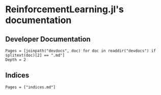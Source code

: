 # ReinforcementLearning.jl's documentation

## Developer Documentation


```@contents
Pages = [joinpath("devdocs", doc) for doc in readdir("devdocs") if splitext(doc)[2] == ".md"]
Depth = 2
```

## Indices

```@contents
Pages = ["indices.md"]
```
